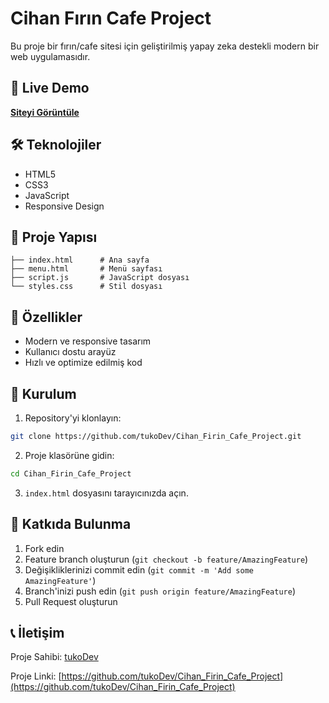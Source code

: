 # Cihan Fırın Cafe Project

Bu proje bir fırın/cafe sitesi için geliştirilmiş yapay zeka destekli modern bir web uygulamasıdır.

## 🚀 Live Demo

**[Siteyi Görüntüle](https://www.cihanfirin.shop/)**

## 🛠️ Teknolojiler

- HTML5
- CSS3
- JavaScript
- Responsive Design

## 📁 Proje Yapısı

```
├── index.html      # Ana sayfa
├── menu.html       # Menü sayfası
├── script.js       # JavaScript dosyası
└── styles.css      # Stil dosyası
```

## 🌟 Özellikler

- Modern ve responsive tasarım
- Kullanıcı dostu arayüz
- Hızlı ve optimize edilmiş kod

## 📝 Kurulum

1. Repository'yi klonlayın:
```bash
git clone https://github.com/tukoDev/Cihan_Firin_Cafe_Project.git
```

2. Proje klasörüne gidin:
```bash
cd Cihan_Firin_Cafe_Project
```

3. `index.html` dosyasını tarayıcınızda açın.

## 🤝 Katkıda Bulunma

1. Fork edin
2. Feature branch oluşturun (`git checkout -b feature/AmazingFeature`)
3. Değişikliklerinizi commit edin (`git commit -m 'Add some AmazingFeature'`)
4. Branch'inizi push edin (`git push origin feature/AmazingFeature`)
5. Pull Request oluşturun

## 📞 İletişim

Proje Sahibi: [tukoDev](https://github.com/tukoDev)

Proje Linki: [https://github.com/tukoDev/Cihan_Firin_Cafe_Project](https://github.com/tukoDev/Cihan_Firin_Cafe_Project)
